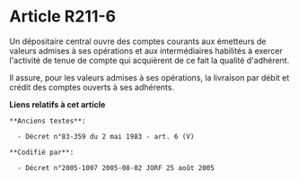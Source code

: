 # Article R211-6

Un dépositaire central ouvre des comptes courants aux émetteurs de valeurs admises à ses opérations et aux intermédiaires
habilités à exercer l'activité de tenue de compte qui acquièrent de ce fait la qualité d'adhérent.

Il assure, pour les valeurs admises à ses opérations, la livraison par débit et crédit des comptes ouverts à ses adhérents.

**Liens relatifs à cet article**

	**Anciens textes**:

	  - Décret n°83-359 du 2 mai 1983 - art. 6 (V)

	**Codifié par**:

	  - Décret n°2005-1007 2005-08-02 JORF 25 août 2005
